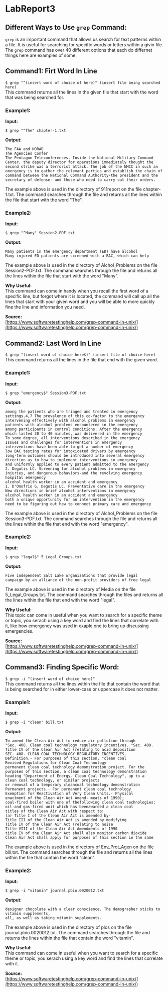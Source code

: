 # LabReport3

## Different Ways to Use `grep` Command: 
`grep` is an important command that allows us search for text patterns within a file. It is useful for searching for specific words or letters within a givin file. The `grep` command has over 40 different options that each do differnet things here are examples of some. 

## Command1: Firt Word In Line 
``$ grep "^(insert word of choice of here)" (insert file being searched here)``\
This command returns all the lines in the given file that start with the word that was being searched for.

### Example1:

**Input:** 
``` 
$ grep "^The" chapter-1.txt
```
**Output:** 
``` 
The FAA and NORAD
The Agencies Confer
The Pentagon Teleconferences. Inside the National Military Command Center, the deputy director for operations immediately thought the second strike was a terrorist attack. The job of the NMCC in such an emergency is to gather the relevant parties and establish the chain of command between the National Command Authority-the president and the secretary of defense- and those who need to carry out their orders.
```
The example above is used in the directory of 911report on the file chapter-1.txt. The command searches through the file and returns all the lines within the file that start with the word "The". 

### Example2:

**Input:** 
```
$ grep "^Many" Session2-PDF.txt
```
**Output:** 
```
Many patients in the emergency department (ED) have alcohol
Many injured ED patients are screened with a BAC, which can help
```
The example above is used in the directory of Alchol_Problems on the file Session2-PDF.txt. The command searches through the file and returns all the lines within the file that start with the word "Many".

**Why Useful:**\
This command can come in handy when you recall the first word of a specific line, but forgot where it is located, the command will call up all the lines that start with your given word and you will be able to more quickly fine the line and information you need.

**Source:**\
[https://www.softwaretestinghelp.com/grep-command-in-unix/](https://www.softwaretestinghelp.com/grep-command-in-unix/)

## Command2: Last Word In Line
``$ grep "(insert word of choice here$)" (insert file of choice here)``\
This command returns all the lines in the file that end with the given word.

### Example1: 

**Input:** 
```
$ grep "emergency$" Session3-PDF.txt 
```
**Output:** 
```
among the patients who are triaged and treated in emergency
settings.4,7 The prevalence of this co-factor to the emergency
intervening effectively with alcohol problems in emergency
patients with alcohol problems encountered in the emergency
among participants in control conditions. After the emergency
which lasted 30 to 40 minutes, was delivered in the emergency
To some degree, all interventions described in the emergency
Issues and challenges for interventions in emergency
interventions have been able to get a number of emergency
low BAC testing rates for intoxicated drivers by emergency
long-term outcomes should be introduced into several emergency
direction as to how to implement interventions in emergency
and uniformly applied to every patient admitted to the emergency
2. Degutis LC. Screening for alcohol problems in emergency
injuries, and dangerous behaviors-and the revolving emergency
hospital emergency
alcohol health worker in an accident and emergency
1. D'Onofrio G, Degutis LC. Preventative care in the emergency
New directions in brief alcohol interventions in emergency
alcohol health worker in an accident and emergency
both a unique opportunity for an intervention in the emergency
need to be figuring out how to connect primary care and emergency
```
The example above is used in the directory of Alchol_Problems on the file Session3-PDF.txt. The command searches through the file and returns all the lines within the file that end with the word "emergency". 

### Example2:

**Input:**
```
$ grep "legal$" 5_Legal_Groups.txt
```
**Output:**
```
Five independent Salt Lake organizations that provide legal
campaign by an alliance of the non-profit providers of free legal
```
The example above is used in the directory of Media on the file 5_Legal_Groups.txt. The command searches through the files and returns all the lines within the file that end with the word "legal".

**Why Useful:**\
This topic can come in useful when you want to search for a specific theme or topic, you serach using a key word and find the lines that correlate with it, like how emergency was used in exaple one to bring up discussing emergencies.

**Source:**\
[https://www.softwaretestinghelp.com/grep-command-in-unix/](https://www.softwaretestinghelp.com/grep-command-in-unix/)

## Command3: Finding Specific Word:
``$ grep -i "(insert word of choice here)"``\
This command returns all the lines within the file that contain the word that is being searched for in either lower-case or uppercase it does not matter.

### Example1: 

**Input:**
```
$ grep -i "clean" bill.txt
```
**Output:**
```
To amend the Clean Air Act to reduce air pollution through
"Sec. 408. Clean coal technology regulatory incentives. "Sec. 409.
Title IV of the Clean Air Act (relating to acid deposition
SEC. 408. CLEAN COAL TECHNOLOGY REGULATORY INCENTIVES.
Definition.- For purposes of this section, "clean coal
Revised Regulations for Clean Coal Technology
permanent clean coal technology demonstration project. For the
purposes of this section, a clean coal technology demonstration
heading "Department of Energy- Clean Coal Technology", up to a
clean coal technology, or similar projects
or removal of a temporary cleancoal technology demonstration
Permanent projects.- For permanent clean coal technology
Exemption for Reactivation of Very Clean Units.- Physical
enactment of the Clean Air Act Amend- meats of 1990);
coal-fired boiler with one of thefollowing clean coal technologies:
oil-and gas-fired unit which has beenawarded a clean coal
titles of the Clean Air Act with respect to:
(a) Title I of the Clean Air Act is amended by-
Title III of the Clean Air Act is amended by modifying
Title IV of the Clean Air Act (relating to noise
Title VIII of the Clean Air Act Amendments of 1990
title IV of the Clean Air Act shall also monitor carbon dioxide
Clean Air Act shall apply for purposes of this section in the same
```
The example above is used in the directory of Env_Prot_Agen on the file bill.txt. The command searches through the file and returns all the lines within the file that contain the word "clean". 

### Example2: 

**Input:** 
```
$ grep -i "vitamin" journal.pbio.0020012.txt
```
**Output:**
```
designer chocolate with a clear conscience. The demographer sticks to vitamin supplements,
all, as well as taking vitamin supplements.
```
The example above is used in the directory of plos on the file journal.pbio.0020012.txt. The command searches through the file and returns the lines within the file that contain the word "vitamin". 

**Why Useful:**\
This command can come in useful when you want to search for a specific theme or topic, you serach using a key word and find the lines that correlate with it. 

**Source:**\
[https://www.softwaretestinghelp.com/grep-command-in-unix/](https://www.softwaretestinghelp.com/grep-command-in-unix/)






